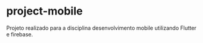 # project-mobile
Projeto realizado para a disciplina desenvolvimento mobile utilizando Flutter e firebase.
